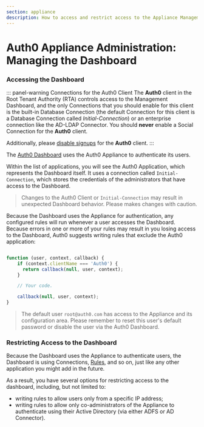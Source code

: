```yaml
---
section: appliance
description: How to access and restrict access to the Appliance Management Dashboard
---
```


# Auth0 Appliance Administration: Managing the Dashboard

### Accessing the Dashboard

::: panel-warning Connections for the Auth0 Client
The **Auth0** client in the Root Tenant Authority (RTA) controls access to the Management Dashboard, and the only Connections that you should enable for this client is the built-in Database Connection (the default Connection for this client is a Database Connection called *Initial-Connection*) or an enterprise connection like the AD-LDAP Connector. You should **never** enable a Social Connection for the **Auth0** client.

Additionally, please [disable signups](/appliance/admin/disabling-sign-ups) for the **Auth0** client.
:::


The [Auth0 Dashboard](/appliance/dashboard) uses the Auth0 Appliance to authenticate its users.

Within the list of applications, you will see the Auth0 Application, which represents the Dashboard itself. It uses a connection called `Initial-Connection`, which stores the credentials of the administrators that have access to the Dashboard.

> Changes to the Auth0 Client or `Initial-Connection` may result in unexpected Dashboard behavior. Please makes changes with caution.

Because the Dashboard uses the Appliance for authentication, any configured rules will run whenever a user accesses the Dashboard. Because errors in one or more of your rules may result in you losing access to the Dashboard, Auth0 suggests writing rules that exclude the Auth0 application:

```js

function (user, context, callback) {
    if (context.clientName === 'Auth0') {
      return callback(null, user, context);
    }

    // Your code.

    callback(null, user, context);
}

```

> The default user `root@auth0.com` has access to the Appliance and its configuration area. Please remember to reset this user's default password or disable the user via the Auth0 Dashboard.

### Restricting Access to the Dashboard

Because the Dashboard uses the Appliance to authenticate users, the Dashboard is using Connections, [Rules](/rules), and so on, just like any other application you might add in the future.

As a result, you have several options for restricting access to the dashboard, including, but not limited to:

* writing rules to allow users only from a specific IP address;
* writing rules to allow only co-administrators of the Appliance to authenticate using their Active Directory (via either ADFS or AD Connector).
